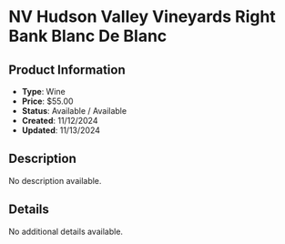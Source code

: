 # NV Hudson Valley Vineyards Right Bank Blanc De Blanc

## Product Information
- **Type**: Wine
- **Price**: $55.00
- **Status**: Available / Available
- **Created**: 11/12/2024
- **Updated**: 11/13/2024

## Description
No description available.



## Details
No additional details available.
